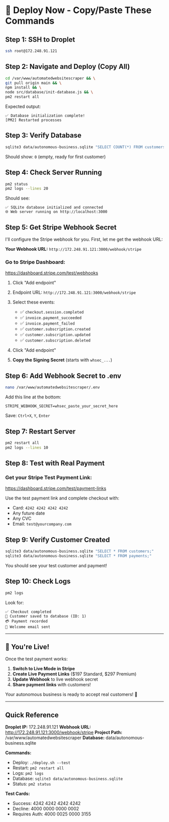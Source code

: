# 🚀 Deploy Now - Copy/Paste These Commands

## Step 1: SSH to Droplet
```bash
ssh root@172.248.91.121
```

## Step 2: Navigate and Deploy (Copy All)
```bash
cd /var/www/automatedwebsitescraper && \
git pull origin main && \
npm install && \
node src/database/init-database.js && \
pm2 restart all
```

Expected output:
```
✅ Database initialization complete!
[PM2] Restarted processes
```

## Step 3: Verify Database
```bash
sqlite3 data/autonomous-business.sqlite "SELECT COUNT(*) FROM customers;"
```

Should show: `0` (empty, ready for first customer)

## Step 4: Check Server Running
```bash
pm2 status
pm2 logs --lines 20
```

Should see:
```
✅ SQLite database initialized and connected
🌐 Web server running on http://localhost:3000
```

## Step 5: Get Stripe Webhook Secret

I'll configure the Stripe webhook for you. First, let me get the webhook URL:

**Your Webhook URL:** `http://172.248.91.121:3000/webhook/stripe`

### Go to Stripe Dashboard:
https://dashboard.stripe.com/test/webhooks

1. Click "Add endpoint"
2. Endpoint URL: `http://172.248.91.121:3000/webhook/stripe`
3. Select these events:
   - ✅ `checkout.session.completed`
   - ✅ `invoice.payment_succeeded`
   - ✅ `invoice.payment_failed`
   - ✅ `customer.subscription.created`
   - ✅ `customer.subscription.updated`
   - ✅ `customer.subscription.deleted`

4. Click "Add endpoint"
5. **Copy the Signing Secret** (starts with `whsec_...`)

## Step 6: Add Webhook Secret to .env
```bash
nano /var/www/automatedwebsitescraper/.env
```

Add this line at the bottom:
```
STRIPE_WEBHOOK_SECRET=whsec_paste_your_secret_here
```

Save: `Ctrl+X`, `Y`, `Enter`

## Step 7: Restart Server
```bash
pm2 restart all
pm2 logs --lines 10
```

## Step 8: Test with Real Payment

### Get your Stripe Test Payment Link:
https://dashboard.stripe.com/test/payment-links

Use the test payment link and complete checkout with:
- Card: `4242 4242 4242 4242`
- Any future date
- Any CVC
- Email: `test@yourcompany.com`

## Step 9: Verify Customer Created
```bash
sqlite3 data/autonomous-business.sqlite "SELECT * FROM customers;"
sqlite3 data/autonomous-business.sqlite "SELECT * FROM payments;"
```

You should see your test customer and payment!

## Step 10: Check Logs
```bash
pm2 logs
```

Look for:
```
✅ Checkout completed
💾 Customer saved to database (ID: 1)
💳 Payment recorded
📧 Welcome email sent
```

---

## 🎉 You're Live!

Once the test payment works:

1. **Switch to Live Mode in Stripe**
2. **Create Live Payment Links** ($197 Standard, $297 Premium)
3. **Update Webhook** to live webhook secret
4. **Share payment links** with customers!

Your autonomous business is ready to accept real customers! 🚀

---

## Quick Reference

**Droplet IP:** 172.248.91.121
**Webhook URL:** http://172.248.91.121:3000/webhook/stripe
**Project Path:** /var/www/automatedwebsitescraper
**Database:** data/autonomous-business.sqlite

**Commands:**
- Deploy: `./deploy.sh --test`
- Restart: `pm2 restart all`
- Logs: `pm2 logs`
- Database: `sqlite3 data/autonomous-business.sqlite`
- Status: `pm2 status`

**Test Cards:**
- Success: 4242 4242 4242 4242
- Decline: 4000 0000 0000 0002
- Requires Auth: 4000 0025 0000 3155

